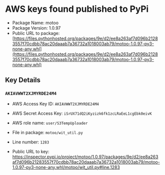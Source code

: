 # AWS keys found published to PyPi

* Package Name: motoo
* Package Version: 1.0.97
* Public URL to package: [https://files.pythonhosted.org/packages/9e/d2/ee8a263af7d096b21283557f70cdbb78ac20daaab7a36732a1018003ab79/motoo-1.0.97-py3-none-any.whl](https://files.pythonhosted.org/packages/9e/d2/ee8a263af7d096b21283557f70cdbb78ac20daaab7a36732a1018003ab79/motoo-1.0.97-py3-none-any.whl)

## Key Details

### `AKIAVWWT2XJMYRDE24M4`

* AWS Access Key ID: `AKIAVWWT2XJMYRDE24M4`
* AWS Secret Access Key: `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` 
* AWS role name: `user/S3TempUploader`
* File in package: `motoo/wit_util.py`
* Line number: `1283`

* Public URL to key: https://inspector.pypi.io/project/motoo/1.0.97/packages/9e/d2/ee8a263af7d096b21283557f70cdbb78ac20daaab7a36732a1018003ab79/motoo-1.0.97-py3-none-any.whl/motoo/wit_util.py#line.1283


